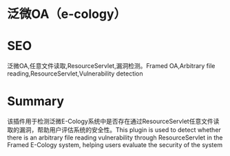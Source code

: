 # 泛微OA（e-cology）
# SEO
泛微OA,任意文件读取,ResourceServlet,漏洞检测。Framed OA,Arbitrary file reading,ResourceServlet,Vulnerability detection
# Summary
该插件用于检测泛微E-Cology系统中是否存在通过ResourceServlet任意文件读取的漏洞，帮助用户评估系统的安全性。This plugin is used to detect whether there is an arbitrary file reading vulnerability through ResourceServlet in the Framed E-Cology system, helping users evaluate the security of the system
